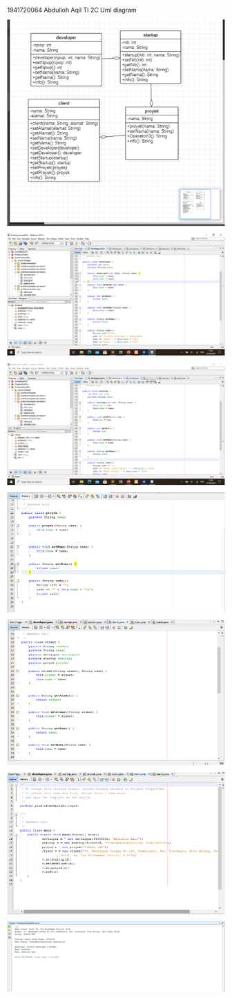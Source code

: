 1941720064 
Abdulloh Aqil
TI 2C
Uml diagram 

![image text]( https://github.com/aqilspc/PBO-2C-1941720064/blob/master/Pertemuan%204/Praktikum/file/uml.PNG)

![image text]( https://github.com/aqilspc/PBO-2C-1941720064/blob/master/Pertemuan%204/Praktikum/file/1.PNG)

![image text]( https://github.com/aqilspc/PBO-2C-1941720064/blob/master/Pertemuan%204/Praktikum/file/2.PNG)

![image text]( https://github.com/aqilspc/PBO-2C-1941720064/blob/master/Pertemuan%204/Praktikum/file/3.PNG)

![image text]( https://github.com/aqilspc/PBO-2C-1941720064/blob/master/Pertemuan%204/Praktikum/file/4.PNG)

![image text]( https://github.com/aqilspc/PBO-2C-1941720064/blob/master/Pertemuan%204/Praktikum/file/5.PNG)

![image text]( https://github.com/aqilspc/PBO-2C-1941720064/blob/master/Pertemuan%204/Praktikum/file/6.PNG)





